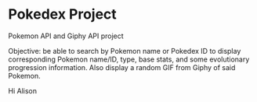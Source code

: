 # Pokedex Project
Pokemon API and Giphy API project

Objective: be able to search by Pokemon name or Pokedex ID to display corresponding Pokemon name/ID, type, base stats, and some evolutionary progression information. Also display a random GIF from Giphy of said Pokemon.

Hi Alison
